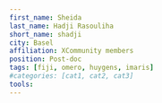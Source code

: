 ```yaml
---
first_name: Sheida
last_name: Hadji Rasouliha
short_name: shadji
city: Basel
affiliation: XCommunity members
position: Post-doc
tags: [fiji, omero, huygens, imaris]
#categories: [cat1, cat2, cat3]
tools:
---
```

